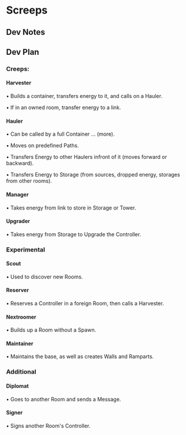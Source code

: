 # Screeps

## Dev Notes

## Dev Plan
### Creeps:

#### Harvester

•	Builds a container, transfers energy to it, and calls on a Hauler.

•	If in an owned room, transfer energy to a link.

#### Hauler

•	Can be called by a full Container … (more).

•	Moves on predefined Paths.

•	Transfers Energy to other Haulers infront of it (moves forward or backward).

•	Transfers Energy to Storage (from sources, dropped energy, storages from other rooms).

#### Manager

•	Takes energy from link to store in Storage or Tower.

#### Upgrader

• Takes energy from Storage to Upgrade the Controller.

### Experimental

#### Scout

• Used to discover new Rooms.

#### Reserver

• Reserves a Controller in a foreign Room, then calls a Harvester.

#### Nextroomer

• Builds up a Room without a Spawn.

#### Maintainer

• Maintains the base, as well as creates Walls and Ramparts.

### Additional

#### Diplomat

• Goes to another Room and sends a Message.

#### Signer

• Signs another Room's Controller.
